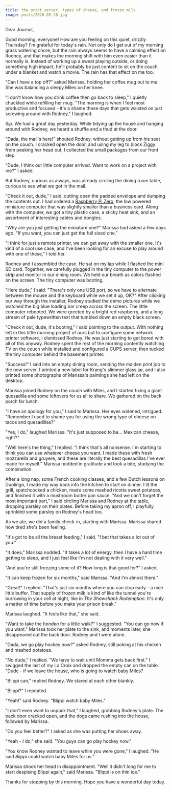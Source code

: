 ```yaml
---
title: the print server, types of cheese, and frozen milk
image: posts/2020-05-28.jpg
---
```


Dear Journal,

Good morning, everyone!  How are you feeling on this quiet, drizzly
Thursday?  I'm grateful for today's rain.  Not only do I get out of my
morning grass watering chore, but the rain always seems to have a
calming effect on Rodney, and that makes the morning shift with him
even easier than it normally is.  Instead of working up a sweat
playing outside, or doing something high impact, he'll probably be
just content to sit on the couch under a blanket and watch a movie.
The rain has that effect on me too.

"Can I have a top off?" asked Marissa, holding her coffee mug out to
me.  She was balancing a sleepy Miles on her knee.

"I don't know how you drink coffee then go back to sleep," I quietly
chuckled while refilling her mug.  "The morning is when I feel most
productive and focused - it's a shame these days that gets waisted on
just screwing around with Rodney," I laughed.

_Sip_.  We had a great day yesterday.  While tidying up the house and
hanging around with Rodney, we heard a shuffle and a thud at the door.

"Dada, the mail's here!" shouted Rodney, without getting up from his
seat on the couch.  I cracked open the door, and using my leg to block
Ziggy from peeking her head out, I collected the small packages from
our front step.

"Dude, I think our little computer arrived.  Want to work on a project
with me?" I asked.

But Rodney, curious as always, was already circling the dining room
table, curious to see what we got in the mail.

"Check it out, dude," I said, cutting open the padded envelope and
dumping the contents out.  I had ordered a [Raspberry Pi Zero], the
low powered miniature computer that was slightly smaller than a
business card.  Along with the computer, we got a tiny plastic case, a
sticky heat sink, and an assortment of interesting cables and dongles.

"Why are you just getting the miniature one?" Marissa had asked a few
days ago.  "If you want, you can just get the full sized one."

"I think for just a remote printer, we can get away with the smaller
one.  It's kind of a cool use case, and I've been looking for an
excuse to play around with one of these," I told her.

Rodney and I assembled the case.  He sat on my lap while I flashed the
mini SD card.  Together, we carefully plugged in the tiny computer to
the power strip and monitor in our dining room.  We held our breath as
colors flashed on the screen.  The tiny computer was booting.

"Here dude," I said.  "There's only one USB port, so we have to
alternate between the mouse and the keyboard while we set it up, OK?"
After clicking our way through the installer, Rodney studied the demo
pictures while we watched the big blue loading bar creep across the
screen.  The little computer rebooted.  We were greeted by a bright
red raspberry, and a long stream of pale typewritten text that tumbled
down an empty black screen.

"Check it out, dude, it's booting," I said pointing to the output.
With nothing left in this little morning project of ours but to
configure some network printer software, I dismissed Rodney.  He was
just starting to get bored with all of this anyway.  Rodney spent the
rest of the morning contently watching TV on the couch while installed
and configured a CUPS server, then tucked the tiny computer behind the
basement printer.

"Success!" I said into an empty dining room, sending the maiden print
job to the new server.  I printed a new label for Krang's slimmer
glass jar, and I also printed some photographs of Marissa's paintings
she had left on the desktop.

Marissa joined Rodney on the couch with Miles, and I started fixing a
giant quesadilla and some leftovers for us all to share.  We gathered
on the back porch for lunch.

"I have an apology for you," I said to Marissa.  Her eyes widened,
intrigued.  "Remember I used to shame you for using the wrong type of
cheese on tacos and quesadillas?"

"Yes, I do," laughed Marissa.  "It's just supposed to be... Mexican
cheese, right?"

"Well here's the thing," I replied.  "I think that's all nonsense.
I'm starting to think you can use whatever cheese you want.  I made
these with fresh mozzarella and gruyere, and these are literally the
best quesadillas I've ever made for myself."  Marissa nodded in
gratitude and took a bite, studying the combination.

After a long nap, some French cooking classes, and a few Dutch lessons
on Duolingo, I made my way back into the kitchen to start on dinner.
I lit the grill, spatchcocked a chicken, made some mashed ricotta
sweet potatoes, and finished it with a mushroom butter pan sauce.
"And we can't forget the most important part," I said circling Marissa
and Rodney at the table, dropping parsley on their plates.  Before
taking my apron off, I playfully sprinkled some parsley on Rodney's
head too.

As we ate, we did a family check-in, starting with Marissa.  Marissa
shared how tired she's been feeling.

"It's got to be all the breast feeding," I said.  "I bet that takes a
lot out of you."

"It does," Marissa nodded.  "It takes a lot of energy, then I have a
hard time getting to sleep, and I just feel like I'm not dealing with
it very well."

"And you're still freezing some of it?  How long is that good for?" I
asked.

"It can keep frozen for six months," said Marissa.  "And I'm almost
there."

"Great!" I replied.  "That's just six months where you can stop
early - a nice little buffer.  That supply of frozen milk is kind of
like the tunnel you're burrowing in your cell at night, like in _The
Shawshank Redemption_.  It's only a matter of time before you make
your prison break."

Marissa laughed.  "It feels like that," she said.

"Want to take the _honden_ for a little walk?" I suggested.  "You can
go now if you want."  Marissa took her plate to the sink, and moments
later, she disappeared out the back door.  Rodney and I were alone.

"Dada, we go play hockey now?" asked Rodney, still poking at his
chicken and mashed potatoes.

"No dude," I replied.  "We have to wait until Momma gets back first."
I swigged the last of my La Croix and dropped the empty can on the
table.  "Dude - if we leave the house, who is going to watch baby
Miles?

"Blippi can," replied Rodney.  We stared at each other blankly.

"Blippi?" I repeated.

"Yeah!" said Rodney.  "Blippi watch baby Miles."

"I don't even want to unpack that," I laughed, grabbing Rodney's
plate.  The back door cracked open, and the dogs came rushing into the
house, followed by Marissa.

"Do you feel better?" I asked as she was putting her shoes away.

"Yeah - I do," she said.  "You guys can go play hockey now."

"You know Rodney wanted to leave while you were gone," I laughed.  "He
said _Blippi_ could watch baby Miles for us."

Marissa shook her head in disappointment.  "Well it didn't long for me
to start despising Blippi again," said Marissa.  "Blippi is on thin
ice."

Thanks for stopping by this morning.  Hope you have a wonderful day
today.

[Raspberry Pi Zero]: https://www.raspberrypi.org/blog/raspberry-pi-zero-w-joins-family/
